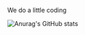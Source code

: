 We do a little coding

![Anurag's GitHub stats](https://github-readme-stats.vercel.app/api?username=anuraghazra&show_icons=true&theme=radical)
